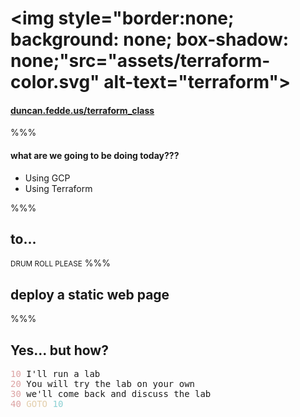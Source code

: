 # <img style="border:none; background: none; box-shadow: none;"src="assets/terraform-color.svg" alt-text="terraform">

#### [duncan.fedde.us/terraform_class](http://duncan.fedde.us/terraform_class)

%%%

#### what are we going to be doing today???

- Using GCP <!-- .element: class="fragment" -->
- Using Terraform <!-- .element: class="fragment" -->

%%%

## to<span class='fragment' data-fragment-index='2'>.</span><span class='fragment' data-fragment-index="3">.</span><span class='fragment' data-fragment-index="4">.</span>
  <small class='fragment' data-fragment-index='1' >DRUM ROLL PLEASE</small>
%%%

## deploy a static web page

%%%
<h2>Yes... but how?</h2>
<pre class="fragment">
<span style='color: #dca3a3;'>10</span> I'll run a lab
<span style='color: #dca3a3;'>20</span> You will try the lab on your own
<span style='color: #dca3a3;'>30</span> we'll come back and discuss the lab
<span style='color: #dca3a3;'>40</span> <span style='color: #e3ceab;'>GOTO</span> <span style='color: #8cd0d3;'>10</span>
</pre>
